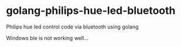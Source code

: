 # golang-philips-hue-led-bluetooth
Philips hue led control code via bluetooth using golang



Windows ble is not working well...

